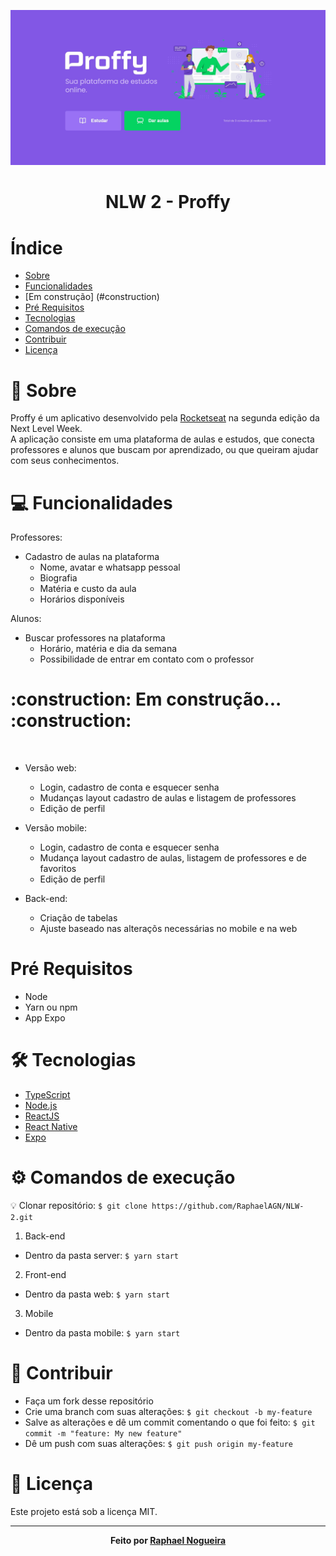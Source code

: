 ![Image of Proffy](https://github.com/RaphaelAGN/NLW-2/blob/master/web/src/assets/images/proffy.jpg)

<h1 align="center">NLW 2 - Proffy</h1>

# Índice
<!--ts-->
   * [Sobre](#sobre)
   * [Funcionalidades](#funcionalidades)
   * [Em construção] (#construction)
   * [Pré Requisitos](#pre-requisitos)
   * [Tecnologias](#tecnologias)
   * [Comandos de execução](#commands)
   * [Contribuir](#contribution)
   * [Licença](#license)
<!--te-->

<a name="sobre"></a>
# :bookmark_tabs: Sobre
Proffy é um aplicativo desenvolvido pela <a href="https://rocketseat.com.br">Rocketseat</a> na segunda edição da Next Level Week. <br>
A aplicação consiste em uma plataforma de aulas e estudos, que conecta professores e alunos que buscam por aprendizado, ou que queiram ajudar com seus conhecimentos.

<a name="funcionalidades"></a>
# :computer: Funcionalidades
Professores: 
* Cadastro de aulas na plataforma
  * Nome, avatar e whatsapp pessoal
  * Biografia
  * Matéria e custo da aula
  * Horários disponíveis

Alunos:
* Buscar professores na plataforma
  * Horário, matéria e dia da semana
  * Possibilidade de entrar em contato com o professor
  
 <a name="construction"></a>
 <h1>:construction: Em construção... :construction: </h1> <br>

* Versão web:
  * Login, cadastro de conta e esquecer senha
  * Mudanças layout cadastro de aulas e listagem de professores
  * Edição de perfil
  
* Versão mobile:
  * Login, cadastro de conta e esquecer senha
  * Mudança layout cadastro de aulas, listagem de professores e de favoritos
  * Edição de perfil
  
* Back-end:
  * Criação de tabelas
  * Ajuste baseado nas alteraçõs necessárias no mobile e na web
  
<a name="pre-requisitos"></a>
# Pré Requisitos
* Node
* Yarn ou npm
* App Expo

<a name="tecnologias"></a>
# :hammer_and_wrench: Tecnologias
<!--ts-->
   * [TypeScript](https://www.typescriptlang.org)
   * [Node.js](https://nodejs.org/en/)
   * [ReactJS](https://reactjs.org)
   * [React Native](https://reactnative.dev)
   * [Expo](https://expo.io)
<!--te-->

<a name="commands"></a>
# :gear: Comandos de execução

:bulb: Clonar repositório: `$ git clone https://github.com/RaphaelAGN/NLW-2.git`

1. Back-end
* Dentro da pasta server: `$ yarn start`

2. Front-end
* Dentro da pasta web: `$ yarn start`

3. Mobile 
* Dentro da pasta mobile: `$ yarn start`

<a name="contribution"></a>

# :handshake: Contribuir
* Faça um fork desse repositório
* Crie uma branch com suas alterações: `$ git checkout -b my-feature`
* Salve as alterações e dê um commit comentando o que foi feito: `$ git commit -m "feature: My new feature"`
* Dê um push com suas alterações: `$ git push origin my-feature`

<a name="license"></a>
# :bookmark_tabs: Licença
Este projeto está sob a licença MIT.

---

<p align="center"> <b> Feito por <a href="https://github.com/RaphaelAGN/">Raphael Nogueira</a></b></p>
